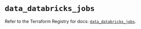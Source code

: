 # `data_databricks_jobs`

Refer to the Terraform Registry for docs: [`data_databricks_jobs`](https://registry.terraform.io/providers/databricks/databricks/1.36.3/docs/data-sources/jobs).
